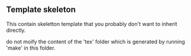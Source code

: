 ## Template skeleton

This contain skeletton template that you probably don't want
to inherit directly.

do not moify the content of the 'tex' folder which is generated by running 'make' in this folder.
